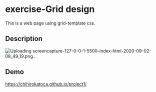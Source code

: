 # exercise-Grid design
This is a web page using grid-template css.

## Description

![Uploading screencapture-127-0-0-1-5500-index-html-2020-09-02-08_49_19.png…]()


## Demo
https://chihirokatoca.github.io/project1/




